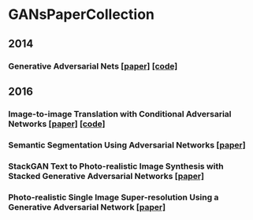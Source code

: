 # GANsPaperCollection

## 2014
### Generative Adversarial Nets [[paper]](https://papers.nips.cc/paper/5423-generative-adversarial-nets) [[code]](https://github.com/goodfeli/adversarial)

## 2016
### Image-to-image Translation with Conditional Adversarial Networks [[paper]](https://arxiv.org/abs/1611.07004) [[code]](https://github.com/phillipi/pix2pix)
### Semantic Segmentation Using Adversarial Networks [[paper]](https://arxiv.org/abs/1611.08408)
### StackGAN Text to Photo-realistic Image Synthesis with Stacked Generative Adversarial Networks [[paper]](https://arxiv.org/abs/1612.03242)
### Photo-realistic Single Image Super-resolution Using a Generative Adversarial Network [[paper]](https://arxiv.org/abs/1609.04802)
